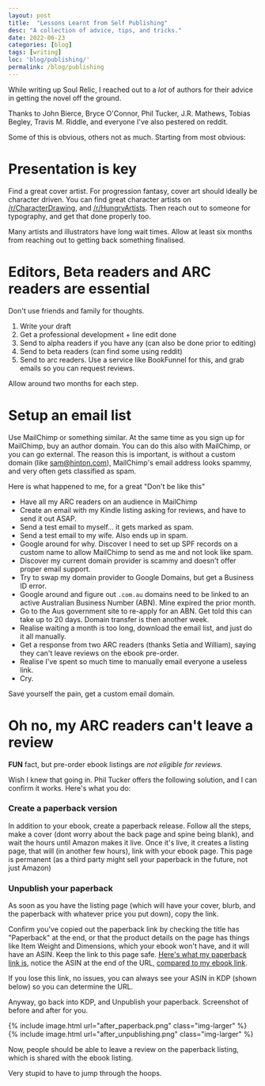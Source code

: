 ```yaml
---
layout: post
title:  "Lessons Learnt from Self Publishing"
desc: "A collection of advice, tips, and tricks."
date: 2022-06-23
categories: [blog]
tags: [writing]
loc: 'blog/publishing/'
permalink: /blog/publishing
---
```


While writing up Soul Relic, I reached out to a *lot* of authors for their advice in getting the novel off the ground.

Thanks to John Bierce, Bryce O'Connor, Phil Tucker, J.R. Mathews, Tobias Begley, Travis M. Riddle, and everyone I've also pestered on reddit.

Some of this is obvious, others not as much. Starting from most obvious:

# Presentation is key

Find a great cover artist. For progression fantasy, cover art should ideally be character driven. You can find great character artists on [/r/CharacterDrawing](https://reddit.com/r/CharacterDrawing), and [/r/HungryArtists](https://reddit.com/r/HungryArtists). Then reach out to someone for typography, and get that done properly too.

Many artists and illustrators have long wait times. Allow at least six months from reaching out to getting back something finalised.

# Editors, Beta readers and ARC readers are essential

Don't use friends and family for thoughts.

1. Write your draft
2. Get a professional development + line edit done
3. Send to alpha readers if you have any (can also be done prior to editing)
4. Send to beta readers (can find some using reddit)
5. Send to arc readers. Use a service like BookFunnel for this, and grab emails so you can request reviews.

Allow around two months for each step.

# Setup an email list

Use MailChimp or something similar. At the same time as you sign up for MailChimp, buy an author domain. You can do this also with MailChimp, or you can go external. The reason this is important, is without a custom domain (like sam@hinton.com), MailChimp's email address looks spammy, and very often gets classified as spam.

Here is what happened to me, for a great "Don't be like this"

* Have all my ARC readers on an audience in MailChimp
* Create an email with my Kindle listing asking for reviews, and have to send it out ASAP.
* Send a test email to myself... it gets marked as spam.
* Send a test email to my wife. Also ends up in spam.
* Google around for why. Discover I need to set up SPF records on a custom name to allow MailChimp to send as me and not look like spam.
* Discover my current domain provider is scammy and doesn't offer proper email support.
* Try to swap my domain provider to Google Domains, but get a Business ID error.
* Google around and figure out `.com.au` domains need to be linked to an active Australian Business Number (ABN). Mine expired the prior month.
* Go to the Aus government site to re-apply for an ABN. Get told this can take up to 20 days. Domain transfer is then another week.
* Realise waiting a month is too long, download the email list, and just do it all manually.
* Get a response from two ARC readers (thanks Setia and William), saying they can't leave reviews on the ebook pre-order.
* Realise I've spent so much time to manually email everyone a useless link.
* Cry.

Save yourself the pain, get a custom email domain.

# Oh no, my ARC readers can't leave a review

**FUN** fact, but pre-order ebook listings are *not eligible for reviews.*

Wish I knew that going in. Phil Tucker offers the following solution, and I can confirm it works. Here's what you do:

### Create a paperback version

In addition to your ebook, create a paperback release. Follow all the steps, make a cover (dont worry about the back page and spine being blank), and wait the hours until Amazon makes it live. Once it's live, it creates a listing page, that will (in another few hours), link with your ebook page. This page is permanent (as a third party might sell your paperback in the future, not just Amazon)

### Unpublish your paperback

As soon as you have the listing page (which will have your cover, blurb, and the paperback with whatever price you put down), copy the link.

Confirm you've copied out the paperback link by checking the title has "Paperback" at the end, or that the product details on the page has things like Item Weight and Dimensions, which your ebook won't have, and it will have an ASIN. Keep the link to this page safe. [Here's what my paperback link is](https://www.amazon.com/gp/product/B0B4HJSPP7), notice the ASIN at the end of the URL, [compared to my ebook link](https://www.amazon.com/Soul-Relic-Manifestation-Cultivation-Novel-ebook/dp/B0B46Q18WK).

If you lose this link, no issues, you can always see your ASIN in KDP (shown below) so you can determine the URL.


Anyway, go back into KDP, and Unpublish your paperback. Screenshot of before and after for you.


{% include image.html url="after_paperback.png" class="img-larger"  %}
{% include image.html url="after_unpublishing.png" class="img-larger"  %}

Now, people should be able to leave a review on the paperback listing, which is shared with the ebook listing.

Very stupid to have to jump through the hoops.




